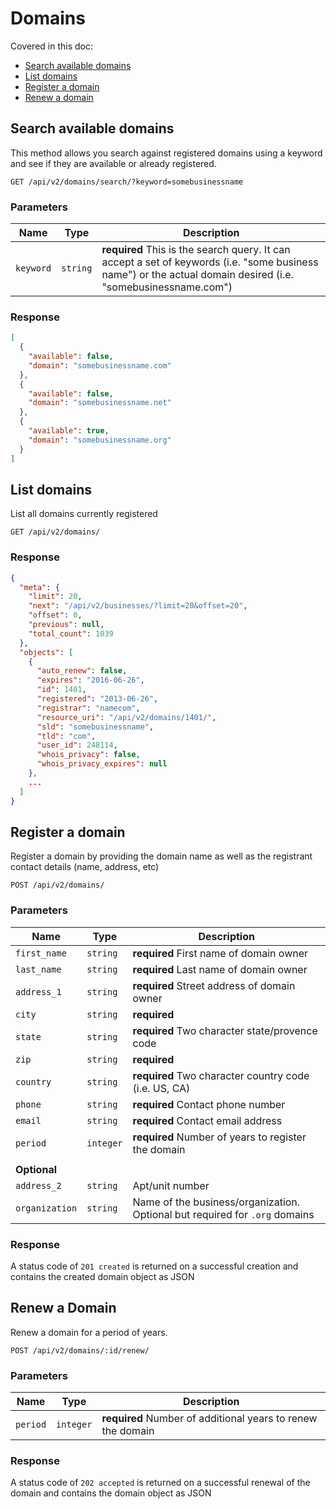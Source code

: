 # Domains

Covered in this doc:
* [Search available domains](#search-available-domains)
* [List domains](#list-domains)
* [Register a domain](#register-a-domain)
* [Renew a domain](#renew-a-domain)

## Search available domains

This method allows you search against registered domains using a keyword and see if they are available or already registered.

    GET /api/v2/domains/search/?keyword=somebusinessname

### Parameters

Name | Type | Description
-----|------|--------------
`keyword`|`string`|**required** This is the search query. It can accept a set of keywords (i.e. "some business name") or the actual domain desired (i.e. "somebusinessname.com")

### Response

```json
[
  {
    "available": false,
    "domain": "somebusinessname.com"
  },
  {
    "available": false,
    "domain": "somebusinessname.net"
  },
  {
    "available": true,
    "domain": "somebusinessname.org"
  }
]
```

## List domains

List all domains currently registered

    GET /api/v2/domains/

### Response

```json
{
  "meta": {
    "limit": 20,
    "next": "/api/v2/businesses/?limit=20&offset=20",
    "offset": 0,
    "previous": null,
    "total_count": 1039
  },
  "objects": [
    {
      "auto_renew": false,
      "expires": "2016-06-26",
      "id": 1401,
      "registered": "2013-06-26",
      "registrar": "namecom",
      "resource_uri": "/api/v2/domains/1401/",
      "sld": "somebusinessname",
      "tld": "com",
      "user_id": 248114,
      "whois_privacy": false,
      "whois_privacy_expires": null
    },
    ...
  ]
}
```

## Register a domain

Register a domain by providing the domain name as well as the registrant contact details (name, address, etc)

    POST /api/v2/domains/

### Parameters

Name | Type | Description
-----|------|--------------
`first_name`|`string`|**required** First name of domain owner
`last_name`|`string`|**required** Last name of domain owner
`address_1`|`string`|**required** Street address of domain owner
`city`|`string`|**required**
`state`|`string`|**required** Two character state/provence code
`zip`|`string`|**required**
`country`|`string`|**required** Two character country code (i.e. US, CA)
`phone`|`string`|**required** Contact phone number
`email`|`string`|**required** Contact email address
`period`|`integer`|**required** Number of years to register the domain
||
**Optional**||
`address_2`|`string`|Apt/unit number
`organization`|`string`|Name of the business/organization. Optional but required for `.org` domains

### Response

A status code of `201 created` is returned on a successful creation and contains the created domain object as JSON

## Renew a Domain

Renew a domain for a period of years.

    POST /api/v2/domains/:id/renew/

### Parameters

Name | Type | Description
-----|------|--------------
`period`|`integer`|**required** Number of additional years to renew the domain

### Response

A status code of `202 accepted` is returned on a successful renewal of the domain and contains the domain object as JSON

